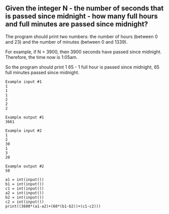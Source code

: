 ## Given the integer N - the number of seconds that is passed since midnight - how many full hours and full minutes are passed since midnight?

The program should print two numbers: the number of hours (between 0 and 23) and the number of minutes (between 0 and 1339).

For example, if N = 3900, then 3900 seconds have passed since midnight. 
Therefore, the time now is 1:05am. 

So the program should print 1 65 - 1 full hour is passed since midnight, 65 full minutes passed since midnight.  

```
Example input #1
1
1
1
2
2
2

Example output #1
3661

Example input #2
1
2
30
1
3
20

Example output #2
50
```




```
a1 = int(input())
b1 = int(input())
c1 = int(input())
a2 = int(input())
b2 = int(input())
c2 = int(input())
print((3600*(a1-a2)+(60*(b1-b2))+(c1-c2)))
```
